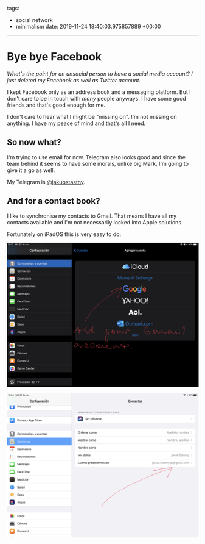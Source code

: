 tags:
- social network
- minimalism
date: 2019-11-24 18:40:03.975857889 +00:00

---


# Bye bye Facebook

_What's the point for an unsocial person to have a social media account? I just deleted my Facebook as well as Twitter account._

I kept Facebook only as an address book and a messaging platform. But I don't care to be in touch with _many_ people anyways. I have some good friends and that's good enough for me.

I don't care to hear what I might be "missing on". I'm not missing on anything. I have my peace of mind and that's all I need.

## So now what?

I'm trying to use email for now. Telegram also looks good and since the team behind it seems to have some morals, unlike big Mark, I'm going to give it a go as well.

My Telegram is [@jakubstastny](https://t.me/jakubstastny).

## And for a contact book?

I like to synchronise my contacts to Gmail. That means I have all my contacts available and I'm not necessarily locked into Apple solutions.

Fortunately on iPadOS this is very easy to do:

![74FA4BC8-C81C-4CB8-BC8A-0D48D828835E.jpeg](74FA4BC8-C81C-4CB8-BC8A-0D48D828835E.jpeg)

![9041389A-9F3F-44BB-9C6B-3466047284CF.jpeg](9041389A-9F3F-44BB-9C6B-3466047284CF.jpeg)